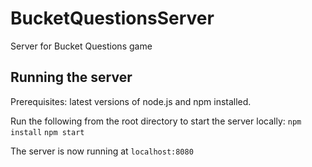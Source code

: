 # BucketQuestionsServer
Server for Bucket Questions game

## Running the server
Prerequisites: latest versions of node.js and npm installed.

Run the following from the root directory to start the server locally:
`npm install`
`npm start`

The server is now running at `localhost:8080`